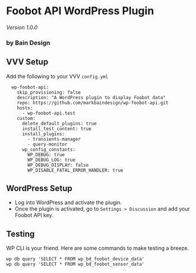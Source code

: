 # Foobot API WordPress Plugin
_Version 1.0.0_

### by Bain Design

## VVV Setup

Add the following to your VVV `config.yml` 

```
  wp-foobot-api:
    skip_provisioning: false
    description: "A WordPress plugin to display Foobot data"
    repo: https://github.com/markbaindesign/wp-foobot-api.git
    hosts:
      - wp-foobot-api.test
    custom:
      delete_default_plugins: true
      install_test_content: true
      install_plugins:
        - transients-manager
        - query-monitor
      wp_config_constants:
        WP_DEBUG: true
        WP_DEBUG_LOG: true
        WP_DEBUG_DISPLAY: false
        WP_DISABLE_FATAL_ERROR_HANDLER: true
```

## WordPress Setup

* Log into WordPress and activate the plugin. 
* Once the plugin is activated, go to `Settings > Discussion` and add your Foobot API key.

## Testing

WP CLI is your friend. Here are some commands to make testing a breeze.

```
wp db query 'SELECT * FROM wp_bd_foobot_device_data'
wp db query 'SELECT * FROM wp_bd_foobot_sensor_data'
```